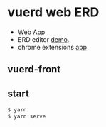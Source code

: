 # vuerd web ERD
* Web App
* ERD editor [demo](https://vuerd.github.io/vuerd-front/).
* chrome extensions [app](https://chrome.google.com/webstore/detail/vuerd/jnjbnkehgfngjhlcaefjfdamioapajfg)

## vuerd-front

## start
``` sh
$ yarn
$ yarn serve
```

#

